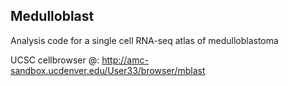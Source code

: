 ## Medulloblast

Analysis code for a single cell RNA-seq atlas of medulloblastoma

UCSC cellbrowser @:
http://amc-sandbox.ucdenver.edu/User33/browser/mblast
